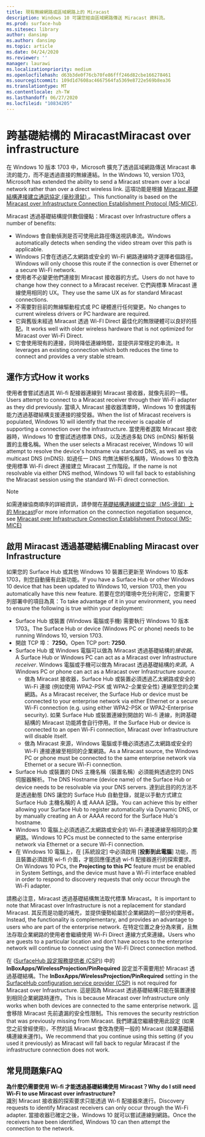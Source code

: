 ```yaml
---
title: 現有無線網路或區域網路上的 Miracast
description: Windows 10 可讓您經由區域網路傳送 Miracast 資料流。
ms.prod: surface-hub
ms.sitesec: library
author: dansimp
ms.author: dansimp
ms.topic: article
ms.date: 04/24/2020
ms.reviewer: ''
manager: laurawi
ms.localizationpriority: medium
ms.openlocfilehash: d63b3de0f76cb70fe86fff246d82cbe166278461
ms.sourcegitcommit: 109d1d7608ac4667564fa5369e8722e569b8ea36
ms.translationtype: MT
ms.contentlocale: zh-TW
ms.lasthandoff: 06/27/2020
ms.locfileid: "10834205"
---
```

# <span data-ttu-id="bed22-103">跨基礎結構的 Miracast</span><span class="sxs-lookup"><span data-stu-id="bed22-103">Miracast over infrastructure</span></span>

<span data-ttu-id="bed22-104">在 Windows 10 版本 1703 中，Microsoft 擴充了透過區域網路傳送 Miracast 串流的能力，而不是透過直接的無線連結。</span><span class="sxs-lookup"><span data-stu-id="bed22-104">In the Windows 10, version 1703, Microsoft has extended the ability to send a Miracast stream over a local network rather than over a direct wireless link.</span></span> <span data-ttu-id="bed22-105">這項功能是根據 [Miracast 基礎結構連接建立通訊協定 (毫秒滑鼠) ](https://msdn.microsoft.com/library/mt796768.aspx)。</span><span class="sxs-lookup"><span data-stu-id="bed22-105">This functionality is based on the [Miracast over Infrastructure Connection Establishment Protocol (MS-MICE)](https://msdn.microsoft.com/library/mt796768.aspx).</span></span>

<span data-ttu-id="bed22-106">Miracast 透過基礎結構提供數個優點：</span><span class="sxs-lookup"><span data-stu-id="bed22-106">Miracast over Infrastructure offers a number of benefits:</span></span>

- <span data-ttu-id="bed22-107">Windows 會自動偵測是否可使用此路徑傳送視訊串流。</span><span class="sxs-lookup"><span data-stu-id="bed22-107">Windows automatically detects when sending the video stream over this path is applicable.</span></span>
- <span data-ttu-id="bed22-108">Windows 只會在透過乙太網路或安全的 Wi-Fi 網路連線時才選擇者個路徑。</span><span class="sxs-lookup"><span data-stu-id="bed22-108">Windows will only choose this route if the connection is over Ethernet or a secure Wi-Fi network.</span></span>
- <span data-ttu-id="bed22-109">使用者不必變更他們連接到 Miracast 接收器的方式。</span><span class="sxs-lookup"><span data-stu-id="bed22-109">Users do not have to change how they connect to a Miracast receiver.</span></span> <span data-ttu-id="bed22-110">它們與標準 Miracast 連線使用相同的 UX。</span><span class="sxs-lookup"><span data-stu-id="bed22-110">They use the same UX as for standard Miracast connections.</span></span>
- <span data-ttu-id="bed22-111">不需要對目前的無線驅動程式或 PC 硬體進行任何變更。</span><span class="sxs-lookup"><span data-stu-id="bed22-111">No changes to current wireless drivers or PC hardware are required.</span></span>
- <span data-ttu-id="bed22-112">它與舊版未經過 Miracast 透過 Wi-FI Direct 最佳化的無限硬體可以良好的搭配。</span><span class="sxs-lookup"><span data-stu-id="bed22-112">It works well with older wireless hardware that is not optimized for Miracast over Wi-Fi Direct.</span></span>
- <span data-ttu-id="bed22-113">它會使用現有的連接，同時降低連線時間，並提供非常穩定的串流。</span><span class="sxs-lookup"><span data-stu-id="bed22-113">It leverages an existing connection which both reduces the time to connect and provides a very stable stream.</span></span>


## <span data-ttu-id="bed22-114">運作方式</span><span class="sxs-lookup"><span data-stu-id="bed22-114">How it works</span></span>

<span data-ttu-id="bed22-115">使用者會嘗試透過其 Wi-fi 配接器連線到 Miracast 接收器，就像先前的一樣。</span><span class="sxs-lookup"><span data-stu-id="bed22-115">Users attempt to connect to a Miracast receiver through their Wi-Fi adapter as they did previously.</span></span> <span data-ttu-id="bed22-116">當填入 Miracast 接收器清單時，Windows 10 會辨識有能力透過基礎結構支援連接的接受器。</span><span class="sxs-lookup"><span data-stu-id="bed22-116">When the list of Miracast receivers is populated, Windows 10 will identify that the receiver is capable of supporting a connection over the infrastructure.</span></span> <span data-ttu-id="bed22-117">當使用者選取 Miracast 接收器時，Windows 10 會嘗試透過標準 DNS，以及透過多點 DNS (mDNS) 解析裝置的主機名稱。</span><span class="sxs-lookup"><span data-stu-id="bed22-117">When the user selects a Miracast receiver, Windows 10 will attempt to resolve the device's hostname via standard DNS, as well as via multicast DNS (mDNS).</span></span> <span data-ttu-id="bed22-118">如過任一 DNS 均無法解析名稱時，Windows 10 會改為使用標準 Wi-Fi direct 連接建立 Miracast 工作階段。</span><span class="sxs-lookup"><span data-stu-id="bed22-118">If the name is not resolvable via either DNS method, Windows 10 will fall back to establishing the Miracast session using the standard Wi-Fi direct connection.</span></span>

> [!NOTE]
> <span data-ttu-id="bed22-119">如需連線協商順序的詳細資訊，請參閱在[基礎結構連線建立協定（MS-滑鼠）上的 Miracast](https://msdn.microsoft.com/library/mt796768.aspx)</span><span class="sxs-lookup"><span data-stu-id="bed22-119">For more information on the connection negotiation sequence, see [Miracast over Infrastructure Connection Establishment Protocol (MS-MICE)](https://msdn.microsoft.com/library/mt796768.aspx)</span></span>




## <span data-ttu-id="bed22-120">啟用 Miracast 透過基礎結構</span><span class="sxs-lookup"><span data-stu-id="bed22-120">Enabling Miracast over Infrastructure</span></span> 

<span data-ttu-id="bed22-121">如果您的 Surface Hub 或其他 Windows 10 裝置已更新至 Windows 10 版本 1703，則您自動擁有此新功能。</span><span class="sxs-lookup"><span data-stu-id="bed22-121">If you have a Surface Hub or other Windows 10 device that has been updated to Windows 10, version 1703, then you automatically have this new feature.</span></span> <span data-ttu-id="bed22-122">若要在您的環境中充分利用它，您需要下列部署中的項目為真：</span><span class="sxs-lookup"><span data-stu-id="bed22-122">To take advantage of it in your environment, you need to ensure the following is true within your deployment:</span></span>

- <span data-ttu-id="bed22-123">Surface Hub 或裝置 (Windows 電腦或手機) 需要執行 Windows 10 版本 1703。</span><span class="sxs-lookup"><span data-stu-id="bed22-123">The Surface Hub or device (Windows PC or phone) needs to be running Windows 10, version 1703.</span></span>
- <span data-ttu-id="bed22-124">開啟 TCP 埠： **7250**。</span><span class="sxs-lookup"><span data-stu-id="bed22-124">Open TCP port: **7250**.</span></span>
- <span data-ttu-id="bed22-125">Surface Hub 或 Windows 電腦可以做為 Miracast 透過基礎結構的*接收器*。</span><span class="sxs-lookup"><span data-stu-id="bed22-125">A Surface Hub or Windows PC can act as a Miracast over Infrastructure *receiver*.</span></span> <span data-ttu-id="bed22-126">Windows 電腦或手機可以做為 Miracast 透過基礎結構的*來源*。</span><span class="sxs-lookup"><span data-stu-id="bed22-126">A Windows PC or phone can act as a Miracast over Infrastructure *source*.</span></span>
    - <span data-ttu-id="bed22-127">做為 Miracast 接收器，Surface Hub 或裝置必須透過乙太網路或安全的 Wi-Fi 連接 (例如使用 WPA2-PSK 或 WPA2-企業安全性) 連線至您的企業網路。</span><span class="sxs-lookup"><span data-stu-id="bed22-127">As a Miracast receiver, the Surface Hub or device must be connected to your enterprise network via either Ethernet or a secure Wi-Fi connection (e.g. using either WPA2-PSK or WPA2-Enterprise security).</span></span> <span data-ttu-id="bed22-128">如果 Surface Hub 或裝置連線到開啟的 Wi-fi 連線，則跨基礎結構的 Miracast 功能將會自行停用。</span><span class="sxs-lookup"><span data-stu-id="bed22-128">If the Surface Hub or device is connected to an open Wi-Fi connection, Miracast over Infrastructure will disable itself.</span></span>
    - <span data-ttu-id="bed22-129">做為 Miracast 來源，Windows 電腦或手機必須透過乙太網路或安全的 Wi-Fi 連接連線至相同的企業網路。</span><span class="sxs-lookup"><span data-stu-id="bed22-129">As a Miracast source, the Windows PC or phone must be connected to the same enterprise network via Ethernet or a secure Wi-Fi connection.</span></span>
- <span data-ttu-id="bed22-130">Surface Hub 或裝置的 DNS 主機名稱（裝置名稱）必須能夠透過您的 DNS 伺服器解析。</span><span class="sxs-lookup"><span data-stu-id="bed22-130">The DNS Hostname (device name) of the Surface Hub or device needs to be resolvable via your DNS servers.</span></span> <span data-ttu-id="bed22-131">達到此目的的方法不是透過動態 DNS 讓您的 Surface Hub 自動登錄，就是以手動方式建立 Surface Hub 主機名稱的 A 或 AAAA 記錄。</span><span class="sxs-lookup"><span data-stu-id="bed22-131">You can achieve this by either allowing your Surface Hub to register automatically via Dynamic DNS, or by manually creating an A or AAAA record for the Surface Hub's hostname.</span></span> 
- <span data-ttu-id="bed22-132">Windows 10 電腦上必須透過乙太網路或安全的 Wi-Fi 連接連線至相同的企業網路。</span><span class="sxs-lookup"><span data-stu-id="bed22-132">Windows 10 PCs must be connected to the same enterprise network via Ethernet or a secure Wi-Fi connection.</span></span> 
-   <span data-ttu-id="bed22-133">在 Windows 10 電腦上，在 [系統設定] 中必須啟用 [**投影到此電腦**] 功能，而且裝置必須啟用 wi-fi 介面，才能回應僅透過 wi-fi 配接器進行的探索要求。</span><span class="sxs-lookup"><span data-stu-id="bed22-133">On Windows 10 PCs, the **Projecting to this PC** feature must be enabled in System Settings, and the device must have a Wi-Fi interface enabled in order to respond to discovery requests that only occur through the Wi-Fi adapter.</span></span>


<span data-ttu-id="bed22-134">請務必注意，Miracast 透過基礎結構無法取代標準 Miracast。</span><span class="sxs-lookup"><span data-stu-id="bed22-134">It is important to note that Miracast over Infrastructure is not a replacement for standard Miracast.</span></span> <span data-ttu-id="bed22-135">其反而是功能的補充，並提供優勢給屬於企業網路的一部分的使用者。</span><span class="sxs-lookup"><span data-stu-id="bed22-135">Instead, the functionality is complementary, and provides an advantage to users who are part of the enterprise network.</span></span> <span data-ttu-id="bed22-136">在特定位置之身分為來賓，且無法存取企業網路的使用者會繼續使用 Wi-Fi Direct 連線方式來連線。</span><span class="sxs-lookup"><span data-stu-id="bed22-136">Users who are guests to a particular location and don’t have access to the enterprise network will continue to connect using the Wi-Fi Direct connection method.</span></span>

<span data-ttu-id="bed22-137">在 ([SurfaceHub 設定服務提供者 (CSP)](https://msdn.microsoft.com/windows/hardware/commercialize/customize/mdm/surfacehub-csp)) 中的 **InBoxApps/WirelessProjection/PinRequired** 設定並不需要用於 Miracast 透過基礎結構。</span><span class="sxs-lookup"><span data-stu-id="bed22-137">The **InBoxApps/WirelessProjection/PinRequired** setting in the [SurfaceHub configuration service provider (CSP)](https://msdn.microsoft.com/windows/hardware/commercialize/customize/mdm/surfacehub-csp) is not required for Miracast over Infrastructure.</span></span> <span data-ttu-id="bed22-138">這是因為 Miracast 透過基礎結構只能在裝置連接到相同企業網路時運作。</span><span class="sxs-lookup"><span data-stu-id="bed22-138">This is because Miracast over Infrastructure only works when both devices are connected to the same enterprise network.</span></span> <span data-ttu-id="bed22-139">這會移除 Miracast 先前遺漏的安全性限制。</span><span class="sxs-lookup"><span data-stu-id="bed22-139">This removes the security restriction that was previously missing from Miracast.</span></span> <span data-ttu-id="bed22-140">我們建議您繼續使用此設定 (如果您之前曾經使用)，不然的話 Miracast 會改為使用一般的 Miracast (如果基礎結構連線未運作)。</span><span class="sxs-lookup"><span data-stu-id="bed22-140">We recommend that you continue using this setting (if you used it previously) as Miracast will fall back to regular Miracast if the infrastructure connection does not work.</span></span> 

## <span data-ttu-id="bed22-141">常見問題集</span><span class="sxs-lookup"><span data-stu-id="bed22-141">FAQ</span></span>
**<span data-ttu-id="bed22-142">為什麼仍需要使用 Wi-fi 才能透過基礎結構使用 Miracast？</span><span class="sxs-lookup"><span data-stu-id="bed22-142">Why do I still need Wi-Fi to use Miracast over infrastructure?</span></span>**<br>
<span data-ttu-id="bed22-143">識別 Miracast 接收器的探索要求只能透過 Wi-fi 配接器來進行。</span><span class="sxs-lookup"><span data-stu-id="bed22-143">Discovery requests to identify Miracast receivers can only occur through the Wi-Fi adapter.</span></span> <span data-ttu-id="bed22-144">當接收器已確定之後，Windows 10 就可以嘗試連線到網路。</span><span class="sxs-lookup"><span data-stu-id="bed22-144">Once the receivers have been identified, Windows 10 can then attempt the connection to the network.</span></span>
